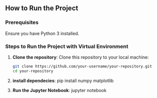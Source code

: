 
## How to Run the Project

### Prerequisites
Ensure you have Python 3 installed.

### Steps to Run the Project with Virtual Environment

1. **Clone the repository**:
   Clone this repository to your local machine:
   
   ```bash
   git clone https://github.com/your-username/your-repository.git
   cd your-repository

2. **install dependecies**:
    pip install numpy matplotlib


3. **Run the Jupyter Notebook**:
    jupyter notebook

    